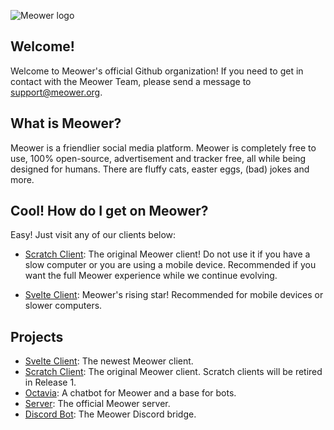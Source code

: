 ![Meower logo](https://meower.org/assets/logo.svg)
## Welcome!
Welcome to Meower's official Github organization! If you need to get in contact with the Meower Team, please send a message to support@meower.org.

## What is Meower?
Meower is a friendlier social media platform. Meower is completely free to use, 100% open-source, advertisement and tracker free, all
while being designed for humans. There are fluffy cats, easter eggs, (bad) jokes and more. 

## Cool! How do I get on Meower?
Easy! Just visit any of our clients below:
- [Scratch Client](https://app.meower.org/): The original Meower client! Do not use it if you have a slow computer or you are using a mobile device. Recommended if you want the full Meower experience while we continue evolving.

- [Svelte Client](https://svelte.meower.org/): Meower's rising star! Recommended for mobile devices or slower computers.

## Projects
- [Svelte Client](https://github.com/meower-media-co/Meower-Svelte): The newest Meower client.
- [Scratch Client](https://github.com/meower-media-co/Meower-Vanilla): The original Meower client. Scratch clients will be retired in Release 1.
- [Octavia](https://github.com/meower-media-co/Octavia): A chatbot for Meower and a base for bots.
- [Server](https://github.com/meower-media-co/Meower-Server): The official Meower server.
- [Discord Bot](https://github.com/meower-media-co/Meower-Discord-Bot): The Meower Discord bridge.
